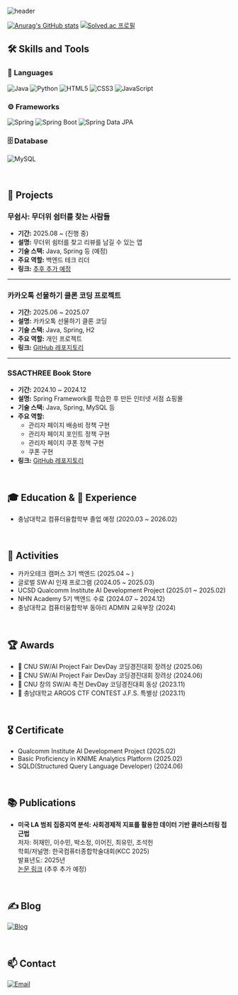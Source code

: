 ![header](https://capsule-render.vercel.app/api?type=waving&color=40E0D0&height=200&section=header&text=👋Hello,%20I'm%20Leo🦁&fontSize=70&animation=fadeIn&fontAlignY=35&desc=백엔드%20개발자%20'리오'입니다.)

[![Anurag's GitHub stats](https://github-readme-stats.vercel.app/api?username=win929)](https://github.com/anuraghazra/github-readme-stats)
[![Solved.ac
프로필](http://mazassumnida.wtf/api/v2/generate_badge?boj=win929)](https://solved.ac/win929)

## 🛠 Skills and Tools
### 📝 Languages
![Java](https://img.shields.io/badge/Java-007396?style=for-the-badge&logo=java&logoColor=white)
![Python](https://img.shields.io/badge/Python-3776AB?style=for-the-badge&logo=python&logoColor=white)
![HTML5](https://img.shields.io/badge/HTML5-E34F26?style=for-the-badge&logo=html5&logoColor=white)
![CSS3](https://img.shields.io/badge/CSS3-1572B6?style=for-the-badge&logo=css3&logoColor=white)
![JavaScript](https://img.shields.io/badge/JavaScript-F7DF1E?style=for-the-badge&logo=javascript&logoColor=black)

### ⚙️ Frameworks
![Spring](https://img.shields.io/badge/Spring-6DB33F?style=for-the-badge&logo=spring&logoColor=white)
![Spring Boot](https://img.shields.io/badge/Spring%20Boot-6DB33F?style=for-the-badge&logo=springboot&logoColor=white)
![Spring Data JPA](https://img.shields.io/badge/Spring%20Data%20JPA-6DB33F?style=for-the-badge&logo=spring&logoColor=white)

### 🗄️ Database
![MySQL](https://img.shields.io/badge/MySQL-4479A1?style=for-the-badge&logo=mysql&logoColor=white)

<br>

## 📁 Projects
### 무쉼사: 무더위 쉼터를 찾는 사람들
- **기간:** 2025.08 ~ (진행 중)
- **설명:** 무더위 쉼터를 찾고 리뷰를 남길 수 있는 앱
- **기술 스택:** Java, Spring 등 (예정)  
- **주요 역할:** 백엔드 테크 리더
- **링크:** [추후 추가 예정](#)

---

### 카카오톡 선물하기 클론 코딩 프로젝트
- **기간:** 2025.06 ~ 2025.07
- **설명:** 카카오톡 선물하기 클론 코딩
- **기술 스택:** Java, Spring, H2
- **주요 역할:** 개인 프로젝트
- **링크:** [GitHub 레포지토리](https://github.com/win929/spring-gift-order/tree/win929)

---

### SSACTHREE Book Store
- **기간:** 2024.10 ~ 2024.12  
- **설명:** Spring Framework를 학습한 후 만든 인터넷 서점 쇼핑몰
- **기술 스택:** Java, Spring, MySQL 등
- **주요 역할:**  
  - 관리자 페이지 배송비 정책 구현
  - 관리자 페이지 포인트 정책 구현
  - 관리자 페이지 쿠폰 정책 구현
  - 쿠폰 구현
- **링크:** [GitHub 레포지토리](https://github.com/nhnacademy-be7-Ssacthree)

<br>

## 🎓 Education & 💼 Experience
- 충남대학교 컴퓨터융합학부 졸업 예정 (2020.03 ~ 2026.02)

<br>

## 🎯 Activities
- 카카오테크 캠퍼스 3기 백엔드 (2025.04 ~ )
- 글로벌 SW·AI 인재 프로그램 (2024.05 ~ 2025.03)
- UCSD Qualcomm Institute AI Development Project (2025.01 ~ 2025.02)
- NHN Academy 5기 백엔드 수료 (2024.07 ~ 2024.12)
- 충남대학교 컴퓨터융합학부 동아리 ADMIN 교육부장 (2024)

<br>

## 🏆 Awards
- 🥉 CNU SW/AI Project Fair DevDay 코딩경진대회 장려상 (2025.06)
- 🥉 CNU SW/AI Project Fair DevDay 코딩경진대회 장려상 (2024.06)
- 🥉 CNU 창의 SW/AI 축전 DevDay 코딩경진대회 동상 (2023.11)
- 🥉 충남대학교 ARGOS CTF CONTEST J.F.S. 특별상 (2023.11)

<br>

## 🎖️ Certificate
- Qualcomm Institute AI Development Project (2025.02)
- Basic Proficiency in KNIME Analytics Platform (2025.02)
- SQLD(Structured Query Language Developer) (2024.06)

<br>

## 📚 Publications

- **미국 LA 범죄 집중지역 분석: 사회경제적 지표를 활용한 데이터 기반 클러스터링 접근법**  
  저자: 허재민, 이수민, 박소정, 이어진, 최유민, 조석헌  
  학회/저널명: 한국컴퓨터종합학술대회(KCC 2025)  
  발표년도: 2025년  
  [논문 링크](#) (추후 추가 예정)

<br>

## ✍️ Blog
[![Blog](https://img.shields.io/badge/Tistory-000000?style=for-the-badge&logo=tistory&logoColor=white)](https://sudoprogramming.tistory.com/)

<br>

## 📫 Contact
[![Email](https://img.shields.io/badge/Email-EA4335?style=for-the-badge&logo=gmail&logoColor=white)](mailto:win092909297@gmail.com)
